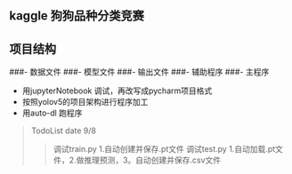 ## kaggle 狗狗品种分类竞赛
## 项目结构
###- 数据文件
###- 模型文件
###- 输出文件
###- 辅助程序
###- 主程序 

- 用jupyterNotebook 调试，再改写成pycharm项目格式
- 按照yolov5的项目架构进行程序加工
- 用auto-dl 跑程序

> TodoList date 9/8
>> 调试train.py 1.自动创建并保存.pt文件
>> 调试test.py 1.自动加载.pt文件，2.做推理预测，3。自动创建并保存.csv文件
